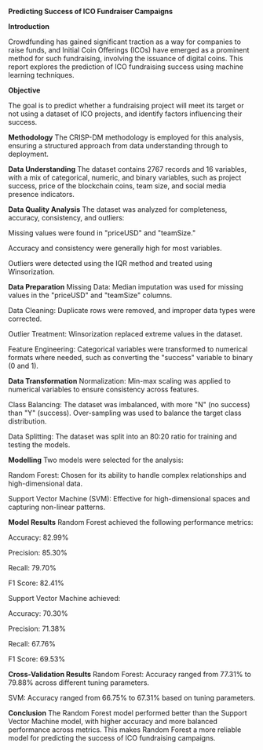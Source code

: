 **Predicting Success of ICO Fundraiser Campaigns**


**Introduction**

Crowdfunding has gained significant traction as a way for companies to raise funds, and Initial Coin Offerings (ICOs) have emerged as a prominent method for such fundraising, involving the issuance of digital coins. This report explores the prediction of ICO fundraising success using machine learning techniques.

**Objective**

The goal is to predict whether a fundraising project will meet its target or not using a dataset of ICO projects, and identify factors influencing their success.

**Methodology**
The CRISP-DM methodology is employed for this analysis, ensuring a structured approach from data understanding through to deployment.

**Data Understanding**
The dataset contains 2767 records and 16 variables, with a mix of categorical, numeric, and binary variables, such as project success, price of the blockchain coins, team size, and social media presence indicators.

**Data Quality Analysis**
The dataset was analyzed for completeness, accuracy, consistency, and outliers:

Missing values were found in "priceUSD" and "teamSize."

Accuracy and consistency were generally high for most variables.

Outliers were detected using the IQR method and treated using Winsorization.

**Data Preparation**
Missing Data: Median imputation was used for missing values in the "priceUSD" and "teamSize" columns.

Data Cleaning: Duplicate rows were removed, and improper data types were corrected.

Outlier Treatment: Winsorization replaced extreme values in the dataset.

Feature Engineering: Categorical variables were transformed to numerical formats where needed, such as converting the "success" variable to binary (0 and 1).

**Data Transformation**
Normalization: Min-max scaling was applied to numerical variables to ensure consistency across features.

Class Balancing: The dataset was imbalanced, with more "N" (no success) than "Y" (success). Over-sampling was used to balance the target class distribution.

Data Splitting: The dataset was split into an 80:20 ratio for training and testing the models.

**Modelling**
Two models were selected for the analysis:

Random Forest: Chosen for its ability to handle complex relationships and high-dimensional data.

Support Vector Machine (SVM): Effective for high-dimensional spaces and capturing non-linear patterns.

**Model Results**
Random Forest achieved the following performance metrics:

Accuracy: 82.99%

Precision: 85.30%

Recall: 79.70%

F1 Score: 82.41%

Support Vector Machine achieved:

Accuracy: 70.30%

Precision: 71.38%

Recall: 67.76%

F1 Score: 69.53%

**Cross-Validation Results**
Random Forest: Accuracy ranged from 77.31% to 79.88% across different tuning parameters.

SVM: Accuracy ranged from 66.75% to 67.31% based on tuning parameters.

**Conclusion**
The Random Forest model performed better than the Support Vector Machine model, with higher accuracy and more balanced performance across metrics. This makes Random Forest a more reliable model for predicting the success of ICO fundraising campaigns.
